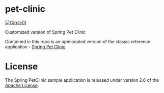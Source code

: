 # pet-clinic

[![CircleCI](https://circleci.com/gh/carlsilber/pet-clinic.svg?style=svg)](https://circleci.com/gh/carlsilber/pet-clinic)

Customized version of Spring Pet Clinic

Contained in this repo is an opinionated version of the classic reference application - [Spring Pet Clinic](https://github.com/spring-projects/spring-petclinic)



# License

The Spring PetClinic sample application is released under version 2.0 of the [Apache License](http://www.apache.org/licenses/LICENSE-2.0).
